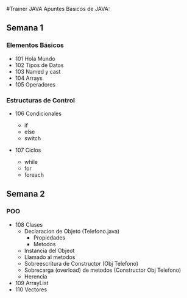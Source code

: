 #Trainer JAVA
Apuntes Basicos de JAVA:

## Semana 1
### Elementos Básicos
- 101 Hola Mundo
- 102 Tipos de Datos
- 103 Named y cast
- 104 Arrays
- 105 Operadores

### Estructuras de Control
- 106 Condicionales
  - if
  - else
  - switch

- 107 Ciclos
  - while
  - for
  - foreach

## Semana 2
### POO
- 108 Clases
  - Declaracion de Objeto (Telefono.java)
    - Propiedades
    - Metodos
  - Instancia del Objeot
  - Llamado al metodos
  - Sobreescritura de Constructor (Obj Telefono)
  - Sobrecarga (overload) de metodos (Constructor Obj Telefono)
  - Herencia
- 109 ArrayList
- 110 Vectores
